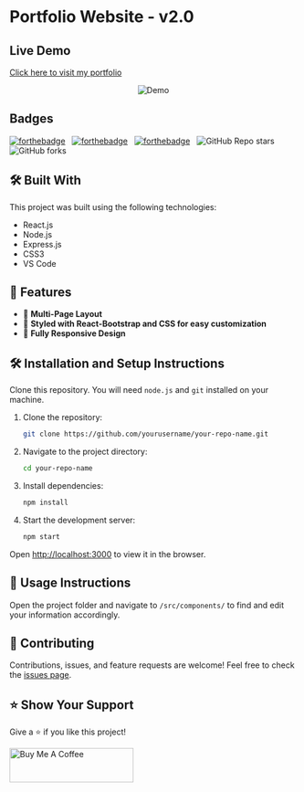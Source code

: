 # Portfolio Website - v2.0

## Live Demo
[Click here to visit my portfolio](https://yourportfolio.com)

<div align="center">
  <img alt="Demo" src="./Images/demo.png" />
</div>

## Badges

[![forthebadge](https://forthebadge.com/images/badges/built-with-love.svg)](https://forthebadge.com) &nbsp;
[![forthebadge](https://forthebadge.com/images/badges/made-with-javascript.svg)](https://forthebadge.com) &nbsp;
[![forthebadge](https://forthebadge.com/images/badges/open-source.svg)](https://forthebadge.com) &nbsp;
![GitHub Repo stars](https://img.shields.io/github/stars/yourusername/your-repo-name?color=red&logo=github&style=for-the-badge) &nbsp;
![GitHub forks](https://img.shields.io/github/forks/yourusername/your-repo-name?color=red&logo=github&style=for-the-badge)

## 🛠 Built With

This project was built using the following technologies:

- React.js
- Node.js
- Express.js
- CSS3
- VS Code

## 🚀 Features

- 📖 **Multi-Page Layout**
- 🎨 **Styled with React-Bootstrap and CSS for easy customization**
- 📱 **Fully Responsive Design**

## 🛠 Installation and Setup Instructions

Clone this repository. You will need `node.js` and `git` installed on your machine.

1. Clone the repository:
   ```sh
   git clone https://github.com/yourusername/your-repo-name.git
   ```
2. Navigate to the project directory:
   ```sh
   cd your-repo-name
   ```
3. Install dependencies:
   ```sh
   npm install
   ```
4. Start the development server:
   ```sh
   npm start
   ```

Open [http://localhost:3000](http://localhost:3000) to view it in the browser.

## 📌 Usage Instructions

Open the project folder and navigate to `/src/components/` to find and edit your information accordingly.

## 🤝 Contributing

Contributions, issues, and feature requests are welcome! Feel free to check the [issues page](https://github.com/abhaykumar30/Portfolio-master/issues).

## ⭐ Show Your Support

Give a ⭐ if you like this project!

<a href="https://www.buymeacoffee.com/yourusername" target="_blank"><img src="https://cdn.buymeacoffee.com/buttons/v2/default-violet.png" alt="Buy Me A Coffee" height= "60px" width= "217px" ></a>

